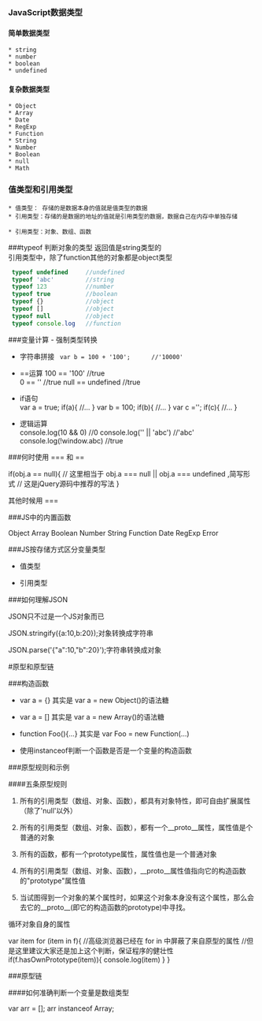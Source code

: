 ### JavaScript数据类型
#### 简单数据类型
    * string
    * number
    * boolean
    * undefined
#### 复杂数据类型
    * Object
    * Array
    * Date
    * RegExp
    * Function
    * String
    * Number
    * Boolean
    * null
    * Math



### 值类型和引用类型
    * 值类型： 存储的是数据本身的值就是值类型的数据
    * 引用类型：存储的是数据的地址的值就是引用类型的数据，数据自己在内存中单独存储
    
    * 引用类型：对象、数组、函数
    
  
    
###typeof 判断对象的类型  返回值是string类型的  
引用类型中，除了function其他的对象都是object类型    
    
```  javascript  
 typeof undefined     //undefined 
 typeof 'abc'         //string
 typeof 123           //number
 typeof true          //boolean
 typeof {}            //object
 typeof []            //object
 typeof null          //object 
 typeof console.log   //function
```    
    
    
    
 ###变量计算 - 强制类型转换
    
  * 字符串拼接
 ` var b = 100 + '100';      //'10000'`
 
  * ==运算
  100 == '100'              //true        
  0 == ''                   //true 
  null == undefined         //true 

  * if语句  
  var a = true;
  if(a){
      //...
  }
  var b = 100;
  if(b){
      //...
  }
  var c ='';
  if(c){
      //...
  }
  
  * 逻辑运算  
 console.log(10 && 0)       //0
 console.log('' || 'abc')   //'abc'
 console.log(!window.abc)   //true
    
    
    
    
    
###何时使用 === 和 ==

if(obj.a == null){
//    这里相当于 obj.a === null || obj.a === undefined ,简写形式
//    这是jQuery源码中推荐的写法
}
        
其他时候用 ===    
    
    
    
    
###JS中的内置函数    

Object
Array
Boolean
Number
String
Function
Date
RegExp
Error    
    
    
    
    
###JS按存储方式区分变量类型    

- 值类型

- 引用类型       
    
    
    
    
    
###如何理解JSON

JSON只不过是一个JS对象而已 

JSON.stringify({a:10,b:20});对象转换成字符串

JSON.parse('{"a":10,"b":20}');字符串转换成对象
    
    
    
    
    
#原型和原型链    
    
    
###构造函数    
    
- var a = {} 其实是 var a = new Object()的语法糖 

- var a = [] 其实是 var a = new Array()的语法糖

- function Foo(){...} 其实是 var Foo = new Function(...)
    
- 使用instanceof判断一个函数是否是一个变量的构造函数    
    
    
    
    
###原型规则和示例
    
####五条原型规则       
          
1. 所有的引用类型（数组、对象、函数），都具有对象特性，即可自由扩展属性（除了'null'以外）             
                
2. 所有的引用类型（数组、对象、函数），都有一个__proto__属性，属性值是个普通的对象               
                      
3. 所有的函数，都有一个prototype属性，属性值也是一个普通对象                         
                            
4. 所有的引用类型（数组、对象、函数），__proto__属性值指向它的构造函数的"prototype"属性值                              
                                  
5. 当试图得到一个对象的某个属性时，如果这个对象本身没有这个属性，那么会去它的__proto__(即它的构造函数的prototype)中寻找。                                 
                                        
循环对象自身的属性                                           
                                              
var item
for (item in f){
    //高级浏览器已经在 for in 中屏蔽了来自原型的属性
    //但是这里建议大家还是加上这个判断，保证程序的健壮性
    if(f.hasOwnPrototype(item)){
        console.log(item)
    }
}                                                 
                                                    
                                                       
                                                          
                                                             
                                                                
###原型链                                                                   
                                                                      
####如何准确判断一个变量是数组类型                                                                         
                                                                            
var arr = [];
arr instanceof Array;                                                                               
                                                                                  
                                                                                     
                                                                                        
                                                                                           
                                                                                              
                                                                                                 
                                                                                                    
                                                                                                       
                                                                                                          
                                                                                                             
                                                                                                                
                                                                                                                      
    
    
    
    
    
    
    
    